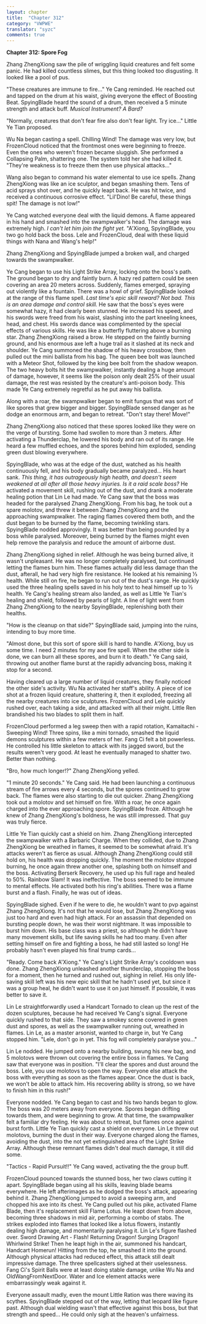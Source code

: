 ```yaml
---
layout: chapter
title:  "Chapter 312"
category: "VWPWE"
translator: "syzc"
comments: true
---
```


**Chapter 312: Spore Fog**

Zhang ZhengXiong saw the pile of wriggling liquid creatures and felt some panic. He had killed countless slimes, but this thing looked too disgusting. It looked like a pool of pus.

"These creatures are immune to fire..." Ye Cang reminded. He reached out and tapped on the drum at his waist, giving everyone the effect of Boosting Beat. SpyingBlade heard the sound of a drum, then received a 5 minute strength and attack buff. *Musical Instrument? A Bard?*

"Normally, creatures that don't fear fire also don't fear light. Try ice..." Little Ye Tian proposed.

Wu Na began casting a spell. Chilling Wind! The damage was very low, but FrozenCloud noticed that the frontmost ones were beginning to freeze. Even the ones who weren't frozen became sluggish. She performed a Collapsing Palm, shattering one. The system told her she had killed it. "They're weakness is to freeze them then use physical attacks..." 

Wang also began to command his water elemental to use ice spells. Zhang ZhengXiong was like an ice sculptor, and began smashing them. Tens of acid sprays shot over, and he quickly leapt back. He was hit twice, and received a continuous corrosive effect. "Lil'Dino! Be careful, these things spit! The damage is not low!"

Ye Cang watched everyone deal with the liquid demons. A flame appeared in his hand and smashed into the swampwalker's head. The damage was extremely high. *I can't let him join the fight yet.* "A'Xiong, SpyingBlade, you two go hold back the boss. Lele and FrozenCloud, deal with these liquid things with Nana and Wang's help!"

Zhang ZhengXiong and SpyingBlade jumped a broken wall, and charged towards the swampwalker.

Ye Cang began to use his Light Strike Array, locking onto the boss's path. The ground began to dry and faintly burn. A hazy red pattern could be seen covering an area 20 meters across. Suddenly, flames emerged, spraying out violently like a fountain. There was a howl of grief. SpyingBlade looked at the range of this flame spell. *Last time's epic skill reward? Not bad. This is an area damage and control skill.* He saw that the boss's eyes were somewhat hazy, it had clearly been stunned. He increased his speed, and his swords were freed from his waist, slashing into the part kneeling knees, head, and chest. His swords dance was complimented by the special effects of various skills. He was like a butterfly fluttering above a burning star. Zhang ZhengXiong raised a brow. He stepped on the faintly burning ground, and his enormous axe left a huge trail as it slashed at its neck and shoulder. Ye Cang summoned the shadow of his heavy crossbow, then pulled out the mini ballista from his bag. The queen bee bolt was launched with a Meteor Shot, followed by the king bee bolt from the shadow weapon. The two heavy bolts hit the swampwalker, instantly dealing a huge amount of damage, however, it seems like the poison only dealt 25% of their usual damage, the rest was resisted by the creature's anti-poison body. This made Ye Cang extremely regretful as he put away his ballista.

Along with a roar, the swampwalker began to emit fungus that was sort of like spores that grew bigger and bigger. SpyingBlade sensed danger as he dodge an enormous arm, and began to retreat. "Don't stay there! Move!"

Zhang ZhengXiong also noticed that these spores looked like they were on the verge of bursting. Some had swollen to more than 3 meters. After activating a Thunderclap, he lowered his body and ran out of its range. He heard a few muffled echoes, and the spores behind him exploded, sending green dust blowing everywhere.

SpyingBlade, who was at the edge of the dust, watched as his health continuously fell, and his body gradually became paralyzed... His heart sank. *This thing, it has outrageously high health, and doesn't seem weakened at all after all those heavy injuries. Is it a raid scale boss?* He activated a movement skill, rushing out of the dust, and drank a moderate healing potion that Lin Le had made. Ye Cang saw that the boss was headed for the paralysed Zhang ZhengXiong. From his bag, he took out a spare molotov, and threw it between Zhang ZhengXiong and the approaching swampwalker. The raging flames covered them both, and the dust began to be burned by the flame, becoming twinkling stars. SpyingBlade nodded approvingly. It was better than being pounded by a boss while paralysed. Moreover, being burned by the flames might even help remove the paralysis and reduce the amount of airborne dust.

Zhang ZhengXiong sighed in relief. Although he was being burned alive, it wasn't unpleasant. He was no longer completely paralysed, but continued letting the flames burn him. These flames actually did less damage than the dust, afterall, he had very high fire resistance. He looked at his remaining ⅓ health. While still on fire, he began to run out of the dust's range. He quickly used the three healing spells saved in his holy text to heal himself up to ½ health. Ye Cang's healing stream also landed, as well as Little Ye Tian's healing and shield, followed by pearls of light. A line of light went from Zhang ZhengXiong to the nearby SpyingBlade, replenishing both their healths.

"How is the cleanup on that side?" SpyingBlade said, jumping into the ruins, intending to buy more time.

"Almost done, but this sort of spore skill is hard to handle. A'Xiong, buy us some time. I need 2 minutes for my aoe fire spell. When the other side is done, we can burn all these spores, and burn it to death." Ye Cang said, throwing out another flame burst at the rapidly advancing boss, making it stop for a second.

Having cleared up a large number of liquid creatures, they finally noticed the other side's activity. Wu Na activated her staff's ability. A piece of ice shot at a frozen liquid creature, shattering it, then it exploded, freezing all the nearby creatures into ice sculptures. FrozenCloud and Lele quickly rushed over, each taking a side, and attacked with all their might. Little Ren brandished his two blades to split them in half.

FrozenCloud performed a leg sweep then with a rapid rotation, Kamaitachi - Sweeping Wind! Three spins, like a mini tornado, smashed the liquid demons sculptures within a few meters of her. Fang Ci felt a bit powerless. He controlled his little skeleton to attack with its jagged sword, but the results weren't very good. At least he eventually managed to shatter two. Better than nothing.

"Bro, how much longer!?" Zhang ZhengXiong yelled.

"1 minute 20 seconds." Ye Cang said. He had been launching a continuous stream of fire arrows every 4 seconds, but the spores continued to grow back. The flames were also starting to die out quicker. Zhang ZhengXiong took out a molotov and set himself on fire. With a roar, he once again charged into the ever approaching spore. SpyingBlade froze. Although he knew of Zhang ZhengXiong's boldness, he was still impressed. That guy was truly fierce.

Little Ye Tian quickly cast a shield on him. Zhang ZhengXiong intercepted the swampwalker with a Barbaric Charge. When they collided, due to Zhang ZhengXiong be wreathed in flames, it seemed to be somewhat afraid. It's attacks weren't as fierce as usual. Although Zhang ZhengXiong could still hold on, his health was dropping quickly. The moment the molotov stopped burning, he once again threw another one, splashing both on himself and the boss. Activating Berserk Recovery, he used up his full rage and healed to 50%. Rainbow Slam! It was ineffective. The boss seemed to be immune to mental effects. He activated both his ring's abilities. There was a flame burst and a flash. Finally, he was out of ideas. 

SpyingBlade sighed. Even if he were to die, he wouldn't want to pvp against Zhang ZhengXiong. It's not that he would lose, but Zhang ZhengXiong was just too hard and even had high attack. For an assassin that depended on bursting people down, he was their worst nightmare. It was impossible to burst him down. His base class was a priest, so although he didn't have many movement skills, but life saving skills he had too many. Even after setting himself on fire and fighting a boss, he had still lasted so long! He probably hasn't even played his final trump cards...

"Ready. Come back A'Xiong." Ye Cang's Light Strike Array's cooldown was done. Zhang ZhengXiong unleashed another thunderclap, stopping the boss for a moment, then he turned and rushed out, sighing in relief. His only life-saving skill left was his new epic skill that he hadn't used yet, but since it was a group heal, he didn't want to use it on just himself. If possible, it was better to save it.

Lin Le straightforwardly used a Handcart Tornado to clean up the rest of the dozen sculptures, because he had received Ye Cang's signal. Everyone quickly rushed to that side. They saw a smokey scene covered in green dust and spores, as well as the swampwalker running out, wreathed in flames. Lin Le, as a master arsonist, wanted to charge in, but Ye Cang stopped him. "Lele, don't go in yet. This fog will completely paralyse you..."

Lin Le nodded. He jumped onto a nearby building, swung his new bag, and 5 molotovs were thrown out covering the entire boss in flames. Ye Cang saw that everyone was in position. "I'll clear the spores and dust around the boss. Lele, you use molotovs to open the way. Everyone else attack the boss with everything as soon as the flames appear. Once the dust is back, we won't be able to attack him. His recovering ability is strong, so we have to finish him in this rush!"

Everyone nodded. Ye Cang began to cast and his two hands began to glow. The boss was 20 meters away from everyone. Spores began drifting towards them, and were beginning to grow. At that time, the swampwalker felt a familiar dry feeling. He was about to retreat, but flames once against burst forth. Little Ye Tian quickly cast a shield on everyone. Lin Le threw out molotovs, burning the dust in their way. Everyone charged along the flames, avoiding the dust, into the not yet extinguished area of the Light Strike Array. Although these remnant flames didn't deal much damage, it still did some.

"Tactics - Rapid Pursuit!!" Ye Cang waved, activating the the group buff.

FrozenCloud pounced towards the stunned boss, her two claws cutting it apart. SpyingBlade began using all his skills, leaving blade beams everywhere. He left afterimages as he dodged the boss's attack, appearing behind it. Zhang ZhengXiong jumped to avoid a sweeping arm, and chopped his axe into its chest. Ye Cang pulled out his pike, activated Flame Blade, then it's replacement skill Flame Lotus. He leapt down from above, becoming three shadows in mid air, performing a combo of stabs. The strikes exploded into flames that looked like a lotus flowers, instantly dealing high damage, and momentarily paralysing it. Lin Le's figure flashed over. Sword Drawing Art - Flash! Returning Dragon! Surging Dragon! Whirlwind Strike! Then he leapt high in the air, summoned his handcart, Handcart Homerun! Hitting from the top, he smashed it into the ground. Although physical attacks had reduced effect, this attack still dealt impressive damage. The three spellcasters sighed at their uselessness. Fang Ci's Spirit Balls were at least doing stable damage, unlike Wu Na and OldWangFromNextDoor. Water and Ice element attacks were embarrassingly weak against it.

Everyone assault madly, even the mount Little Ration was there waving its scythes. SpyingBlade stepped out of the way, letting that leopard like figure past. Although dual wielding wasn't that effective against this boss, but that strength and speed... He could only sigh at the heaven's unfairness. 
